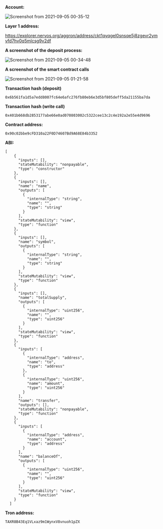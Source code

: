 <b> Account: </b>

![Screenshot from 2021-09-05 00-35-12](https://user-images.githubusercontent.com/90113282/132108588-e0a543e7-a1b1-416c-90c3-cf853aadcc13.png)

<b> Layer 1 address: </b>

https://explorer.nervos.org/aggron/address/ckt1qyqgel0snsqe5j8zgevr2ymvfd7hv0q5mlcsg9v2df

<b> A screenshot of the deposit process: </b>

![Screenshot from 2021-09-05 00-34-48](https://user-images.githubusercontent.com/90113282/132108605-e87e8bcc-143f-4044-a75b-efa0187c12c7.png)

<b> A screenshot of the smart contract calls </b>

![Screenshot from 2021-09-05 01-21-58](https://user-images.githubusercontent.com/90113282/132109336-dd700bf7-c4d0-4399-a143-49faa57946a6.png)

<b> Transaction hash (deposit) </b>
~~~
0x6b561fa1d5a7edd8007fc64e6afc276fb80eb6e3d5bf805deff5da21155ba7da
~~~
<b> Transaction hash (write call) </b>

~~~
0x401b668db2853177abe66e0ad070803002c5322cee13c2c4e192a2e55e4d9696
~~~

<b> Contract address: </b>

~~~
0x90c02bbe9cFD310a22F0D74607Bd9A68E84b3352
~~~

<b> ABI: </b>
~~~
[
    {
      "inputs": [],
      "stateMutability": "nonpayable",
      "type": "constructor"
    },
    {
      "inputs": [],
      "name": "name",
      "outputs": [
        {
          "internalType": "string",
          "name": "",
          "type": "string"
        }
      ],
      "stateMutability": "view",
      "type": "function"
    },
    {
      "inputs": [],
      "name": "symbol",
      "outputs": [
        {
          "internalType": "string",
          "name": "",
          "type": "string"
        }
      ],
      "stateMutability": "view",
      "type": "function"
    },
    {
      "inputs": [],
      "name": "totalSupply",
      "outputs": [
        {
          "internalType": "uint256",
          "name": "",
          "type": "uint256"
        }
      ],
      "stateMutability": "view",
      "type": "function"
    },
    {
      "inputs": [
        {
          "internalType": "address",
          "name": "to",
          "type": "address"
        },
        {
          "internalType": "uint256",
          "name": "amount",
          "type": "uint256"
        }
      ],
      "name": "transfer",
      "outputs": [],
      "stateMutability": "nonpayable",
      "type": "function"
    },
    {
      "inputs": [
        {
          "internalType": "address",
          "name": "account",
          "type": "address"
        }
      ],
      "name": "balanceOf",
      "outputs": [
        {
          "internalType": "uint256",
          "name": "",
          "type": "uint256"
        }
      ],
      "stateMutability": "view",
      "type": "function"
    }
  ]
~~~
<b> Tron address: </b>
~~~
TAXR8B43Eq1VLxaz9m1WynxV8vnuoh1pZX
~~~
